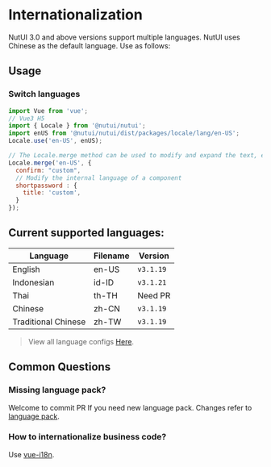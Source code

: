 # Internationalization

NutUI 3.0 and above versions support multiple languages. NutUI uses Chinese as the default language. Use as follows:

## Usage

### Switch languages

```javascript
import Vue from 'vue';
// Vue3 H5
import { Locale } from '@nutui/nutui';
import enUS from '@nutui/nutui/dist/packages/locale/lang/en-US';
Locale.use('en-US', enUS);

// The Locale.merge method can be used to modify and expand the text, examples are as follows:
Locale.merge('en-US', {
  confirm: "custom",
  // Modify the internal language of a component
  shortpassword : {
    title: 'custom',
  }
});
```

## Current supported languages:

| Language         | Filename | Version      |
|--------------|--------|-----------|
| English         | en-US  | `v3.1.19` |
| Indonesian | id-ID  | `v3.1.21` |
| Thai         | th-TH  | Need PR   |
| Chinese     | zh-CN  | `v3.1.19` |
| Traditional Chinese     | zh-TW  | `v3.1.19` |

> View all language configs [Here](https://github.com/jdf2e/nutui/tree/next/src/packages/locale/lang).

## Common Questions

### Missing language pack?

Welcome to commit PR If you need new language pack. Changes refer to [language pack](https://github.com/jdf2e/nutui/tree/next/src/packages/locale/lang).

### How to internationalize business code?

Use [vue-i18n](https://github.com/kazupon/vue-i18n).